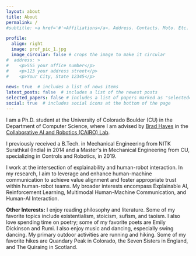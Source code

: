 ```yaml
---
layout: about
title: About
permalink: /
#subtitle: <a href='#'>Affiliations</a>. Address. Contacts. Moto. Etc.

profile:
  align: right
  image: prof_pic_1.jpg
  image_circular: false # crops the image to make it circular
#  address: >
#    <p>555 your office number</p>
#    <p>123 your address street</p>
#    <p>Your City, State 12345</p>

news: true  # includes a list of news items
latest_posts: false  # includes a list of the newest posts
selected_papers: false # includes a list of papers marked as "selected={true}"
social: true  # includes social icons at the bottom of the page
---
```


I am a Ph.D. student at the University of Colorado Boulder (CU) in the Department of Computer Science, where I am advised by [Brad Hayes](http://www.bradhayes.info/) in the [Collaborative AI and Robotics (CAIRO) Lab](http://www.cairo-lab.com/). 

I previously received a B.Tech. in Mechanical Engineering from NITK Surathkal (India) in 2014 and a Master's in Mechanical Engineering from CU, specializing in Controls and Robotics, in 2019.


I work at the intersection of explainability and human-robot interaction. In my research, I aim to leverage and enhance human-machine communication to achieve value alignment and foster appropriate trust within human-robot teams. My broader interests encompass Explainable AI, Reinforcement Learning, Multimodal Human-Machine Communication, and Human-AI Interaction.

[//]: # (**Research Summary:**)

**Other Interests:** I enjoy reading philosophy and literature. Some of my favorite topics include existentialism, stoicism, sufism, and taoism. I also love spending time on poetry; some of my favorite poets are Emily Dickinson and Rumi. I also enjoy music and dancing, especially swing dancing. My primary outdoor activities are running and hiking. Some of my favorite hikes are Quandary Peak in Colorado, the Seven Sisters in England, and The Quiraing in Scotland.
